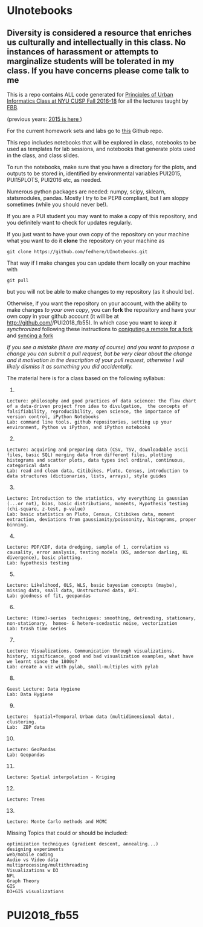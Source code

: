 # UInotebooks

## Diversity is considered a resource that enriches us culturally and intellectually in this class. No instances of harassment or attempts to marginalize students will be tolerated in my class. If you have concerns please come talk to me


This is a repo contains ALL code generated for [Principles of Urban Informatics Class at NYU CUSP Fall 2016-18](http://cosmo.nyu.edu/~fb55/science/PUI2018/) for all the lectures taught by [FBB](http://fbb.space). 

(previous years: [2015 is here ](http://cosmo.nyu.edu/~fb55/PUI2018))

For the current homework sets and labs go to [this](http://github.com/fedhere/UI_CUSP_fb55) Github repo.



This repo includes notebooks that will be explored in class, notebooks to be used as templates for lab sessions, and notebooks that generate plots used in the class, and class slides.

To run the notebooks, make sure that you have a directory for the plots, and outputs to be stored in, identified by environmental variables PUI2015, PUI15PLOTS, PUI2016 etc, as needed.

Numerous python packages are needed: numpy, scipy, sklearn, statsmodules, pandas. Mostly I try to be PEP8 compliant, but I am sloppy sometimes (while you should never be!). 

If you are a PUI student you may want to make a copy of this repository, and you definitely want to check for updates regularly.

If you just want to have your own copy of the repository on your machine what you want to do it __clone__ the repository on your machine as

```
git clone https://github.com/fedhere/UInotebooks.git
```
That way if I make changes you can update them locally on your machine with 

```
git pull
```

but you will not be able to make changes to my repository (as it should be).

Otherwise, if you want the repository on your account, with the ability to  make changes _to your own copy_, you can __fork__ the repository and have your own copy in your github account (it will be at http://github.com/<username>/PUI2018_fb55). In which case you want to _keep it synchronized_ following these instructions to [coniguting a remote for a fork](https://help.github.com/articles/configuring-a-remote-for-a-fork/) and [syncing a fork](https://help.github.com/articles/syncing-a-fork/)
 
 _If you see a mistake (there are many of course) and you want to propose a change you can submit a pull request, but be very clear about the change and it motivation in the description of your pull request, otherwise I will likely dismiss it as something you did accidentally._
 
The material here is for a class based on the following syllabus:

1.  

    Lecture: philosophy and good practices of data science: the flow chart of a data-driven project from idea to divulgation,  the concepts of falsifiability, reproducibility, open science, the importance of version control, iPython Notebooks
    Lab: command line tools. github repositories, setting up your environment, Python vs iPython, and iPython notebooks

2. 

    Lecture: acquiring and preparing data (CSV, TSV, downloadable ascii files, basic SQL) merging data from different files, plotting histograms and scatter plots, data types incl ordinal, continuous, categorical data
    Lab: read and clean data, Citibikes, Pluto, Census, introduction to data structures (dictionaries, lists, arrays), style guides

3.

    Lecture: Introduction to the statistics, why everything is gaussian (...or not), bias, basic distributions, moments, Hypothesis testing (chi-square, z-test, p-value)
    Lab: basic statistics on Pluto, Census, Citibikes data, moment extraction, deviations from gaussianity/poissonity, histograms, proper binning.

4.

    Lecture: PDF/CDF, data dredging, sample of 1, correlation vs causality, error analysis, testing models (KS, anderson darling, KL divergence), basic plotting.
    Lab: hypothesis testing

5.

    Lecture: Likelihood, OLS, WLS, basic bayesian concepts (maybe), missing data, small data, Unstructured data, API.
    Lab: goodness of fit, geopandas

6.

    Lecture: (time)-series  techniques: smoothing, detrending, stationary, non-stationary,  homeo- & hetero-scedastic noise, vectorization
    Lab: trash time series

7.	

    Lecture: Visualizations. Communication through visualizations, history, significance, good and bad visualization examples, what have we learnt since the 1800s?
    Lab: create a viz with pylab, small-multiples with pylab

8. 

    Guest Lecture: Data Hygiene
    Lab: Data Hygiene

9.

    Lecture:  Spatial+Temporal Urban data (multidimensional data), clustering. 
    Lab:  ZBP data

10. 

    Lecture: GeoPandas
    Lab: Geopandas
 		
11.

    Lecture: Spatial interpolation - Kriging
    
12. 

    Lecture: Trees

13.

    Lecture: Monte Carlo methods and MCMC


Missing Topics that could or should be included:

    optimization techniques (gradient descent, annealing...)
    designing experiments 
    web/mobile coding
    Audio vs Video data
    multiprocessing/multithreading
    Visualizations w D3
    NPL
    Graph Theory
    GIS 
    D3+GIS visualizations 



# PUI2018_fb55
